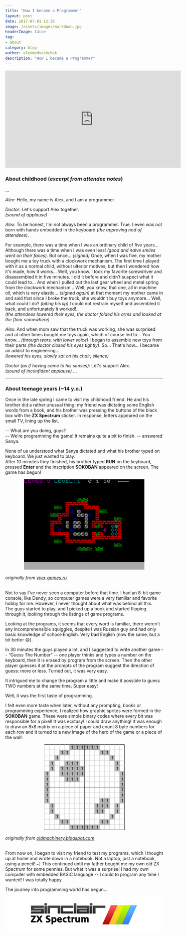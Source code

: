 ```yaml
---
title: "How I became a Programmer"
layout: post
date: 2017-07-01 12:30
image: /assets/images/markdown.jpg
headerImage: false
tag:
- about
category: blog
author: alexmedveshchek
description: "How I became a Programmer"
---
```


<iframe width="560" height="310" src="https://www.youtube.com/embed/TvGYIALoKRk" frameborder="0" allowfullscreen></iframe>

### About childhood (*excerpt from attendee notes*)

... 

*Alex*: Hello, my name is Alex, and I am a programmer.

*Doctor*: Let's support Alex together.<br/>
*(sound of applause)*

*Alex*: To be honest, I'm not always been a programmer. True. I even was not born with hands embedded in the keyboard *(the approving nod of attendees)*.

For example, there was a time when I was an ordinary child of five years... Although there was a time when I was even less! *(good and naive smiles went on their faces)*. But once... *(sighed)* Once, when I was five, my mother bought me a toy truck with a clockwork mechanism. The first time I played with it as a normal child, without ulterior motives, but then I wondered how it's made, how it works... Well, you know. I took my favorite screwdriver and disassembled it in five minutes. I did it before and didn’t suspect what it could lead to... And when I pulled out the last gear wheel and metal spring from the clockwork mechanism... Well, you know, that one, all in machine oil, which is very elastic... *(sighed again)* at that moment my mother came in and said that since I broke the truck, she wouldn’t buy toys anymore... Well, what could I do? *(biting his lip)* I could not restrain myself and assembled it back, and unfortunately it worked!..<br/>
*(the attendees lowered their eyes, the doctor folded his arms and looked at the floor somewhere)*

*Alex*: And when mom saw that the truck was working, she was surprised and at other times bought me toys again, which of course led to... You know... *(through tears, with lower voice)* I began to assemble new toys from their parts *(the doctor closed his eyes tightly)*. So... That's how... I became an addict to engineering...<br/>
*(lowered his eyes, slowly sat on his chair; silence)*

*Doctor (as if having come to his senses)*: Let's support Alex.<br/>
*(sound of inconfident applause)* ...

---
### About teenage years (~14 y.o.)

Once in the late spring I came to visit my childhood friend. He and his brother did a rather unusual thing: my friend was dictating some English words from a book, and his brother was pressing the buttons of the black box with the **ZX Spectrum** sticker. In response, letters appeared on the small TV, lining up the list.

-- What are you doing, guys?<br/>
-- We're programming the game! It remains quite a bit to finish. -- answered Sanya.<br/>

None of us understood what Sanya dictated and what his brother typed on keyboard. We just wanted to play.<br/>
After 10 minutes they finished, his brother typed **RUN** on the keyboard, pressed **Enter** and the inscription **SOKOBAN** appeared on the screen. The game has begun!

<p align="center">
    <img src="/assets/images/zx-spectrum-sokoban.png"/>
</p>
<figcaption class="caption">
    <i>originally from <a href="https://viva-games.ru/game/sokoban-2">viva-games.ru</a></i>
</figcaption>
<br/>

Not to say I've never seen a computer before that time. I had an 8-bit game console, like Dendy, so computer games were a very familiar and favorite hobby for me. However, I never thought about what was behind all this.<br/>
The guys started to play, and I picked up a book and started flipping through it, looking through the listings of game programs.

Looking at the programs, it seems that every word is familiar, there weren't any incomprehensible squiggles, despite I was Russian guy and had only basic knowledge of school-English. Very bad English (now the same, but a bit better :smile:).

In 30 minutes the guys played a lot, and I suggested to write another game -- “Guess The Number” -- one player thinks and types a number on the keyboard, then it is erased by program from the screen. Then the other player guesses it at the prompts of the program suggest the direction of guess: more or less. Turned out, it was very easy.

It intrigued me to change the program a little and make it possible to guess TWO numbers at the same time. Super easy!

Well, it was the first taste of programming.

I felt even more taste when later, without any prompting, books or programming experience, I realized how graphic sprites were formed in the **SOKOBAN** game. These were simple binary codes where every bit was responsible for a pixel! It was ecstasy! I could draw anything! It was enough to draw an 8x8 matrix on a piece of paper and count 8 byte numbers for each row and it turned to a new image of the hero of the game or a piece of the wall!

<p align="center">
    <img src="/assets/images/zx-spectrum-binary-sprite.png"/>
</p>
<figcaption class="caption">
    <i>originally from <a href="http://oldmachinery.blogspot.com/2014/04/zx-sprites.html">oldmachinery.blogspot.com</a></i>
</figcaption>
<br/>

From now on, I began to visit my friend to test my programs, which I thought up at home and wrote down in a notebook. Not a laptop, just a notebook, using a pencil! `=)` This continued until my father bought me my own old ZX Spectrum for some pennies. But what it was a surprise! I had my own computer with embedded BASIC language -- I could to program any time I wanted! I was totally happy.

The journey into programming world has begun...

![ZX Spectrum](/assets/images/zx-spectrum-logo.png)
